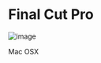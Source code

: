 # Final Cut Pro

![image](https://user-images.githubusercontent.com/101777355/159921187-03c74a82-92cf-4dc8-b7bf-8a8c77756a21.png)

Mac OSX
